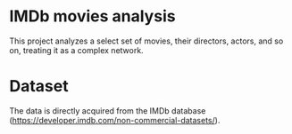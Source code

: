 # IMDb movies analysis
This project analyzes a select set of movies, their directors, actors, and so on, treating it as a complex network.

# Dataset
The data is directly acquired from the IMDb database (https://developer.imdb.com/non-commercial-datasets/).
